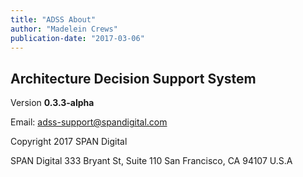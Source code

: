 ```yaml
---
title: "ADSS About"
author: "Madelein Crews"
publication-date: "2017-03-06"
---
```

## Architecture Decision Support System 

Version **0.3.3-alpha**

Email: adss-support@spandigital.com

Copyright 2017 SPAN Digital

SPAN Digital
333 Bryant St, Suite 110
San Francisco, CA 94107
U.S.A